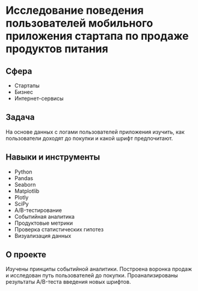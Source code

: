 # Исследование поведения пользователей мобильного приложения стартапа по продаже продуктов питания

## Сфера
- Стартапы
- Бизнес
- Интернет-сервисы

## Задача
На основе данных с логами пользователей приложения изучить, как пользователи доходят до покупки и какой шрифт предпочитают.

## Навыки и инструменты
- Python
- Pandas
- Seaborn
- Matplotlib
- Plotly
- SciPy
- A/B-тестирование
- Событийная аналитика
- Продуктовые метрики
- Проверка статистических гипотез
- Визуализация данных

## О проекте
Изучены принципы событийной аналитики. Построена
воронка продаж и исследован путь пользователей до покупки. Проанализированы
результаты A/B-теста введения новых шрифтов.
